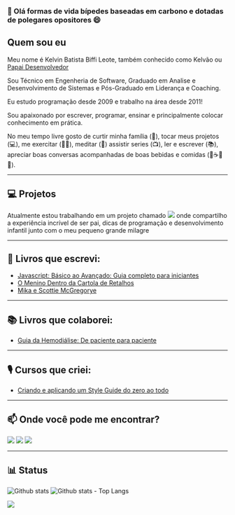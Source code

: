 ### 👋 Olá formas de vida bípedes baseadas em carbono e dotadas de polegares opositores 😄
## Quem sou eu

Meu nome é Kelvin Batista Biffi Leote, também conhecido como Kelvão ou [Papai Desenvolvedor](https://www.youtube.com/c/KelvinBiffi)

Sou Técnico em Engenheria de Software, Graduado em Analise e Desenvolvimento de Sistemas e Pós-Graduado em Liderança e Coaching.

Eu estudo programação desde 2009 e trabalho na área desde 2011!

Sou apaixonado por escrever, programar, ensinar e principalmente colocar conhecimento em prática.

No meu tempo livre gosto de curtir minha família (:sparkling_heart:), tocar meus projetos (:computer:), me exercitar (:weight_lifting_man:), meditar (:lotus_position:) assistir series (📺), ler e escrever (📚), apreciar boas conversas acompanhadas de boas bebidas e comidas (:cheese::coffee::wine_glass:🍺).

------
## 💻 Projetos

Atualmente estou trabalhando em um projeto chamado [<img src="https://img.shields.io/badge/-Papai_Desenvolvedor-d93383?style=flat-square&labelColor=d93383&logo=instagram&logoColor=white">](https://www.instagram.com/papai.dev/) onde compartilho a experiência incrível de ser pai, dicas de programação e desenvolvimento infantil junto com o meu pequeno grande milagre

------

## 📝 Livros que escrevi:

- [Javascript: Básico ao Avançado: Guia completo para iniciantes](https://amzn.to/3jpQkw6)
- [O Menino Dentro da Cartola de Retalhos](https://amzn.to/2HR6FfC)
- [Mika e Scottie McGregorye](https://amzn.to/2Grb9ZM)

------

## 📚 Livros que colaborei:

- [Guia da Hemodiálise: De paciente para paciente](https://amzn.to/33kOirD)

------

## 🎙️ Cursos que criei:

- [Criando e aplicando um Style Guide do zero ao todo](https://www.udemy.com/course/criando-e-aplicando-um-style-guide-do-zero-ao-todo/)

------

## 📫 Onde você pode me encontrar?

[<img src="https://img.shields.io/badge/LinkedIn-blue?logo=linkedin">](https://www.linkedin.com/in/kelvinbiffi/)
[<img src="https://img.shields.io/badge/Gmail-red?logo=Gmail&logoColor=white">](mailto:kelvinbiffi.developer@gmail.com)
[<img src="https://img.shields.io/badge/-Instagram-d93383?style=flat-square&labelColor=d93383&logo=instagram&logoColor=white">](https://www.instagram.com/papai.dev/)

------

## 📊 Status

![Github stats](https://github-readme-stats.vercel.app/api?username=kelvinbiffi&hide_title=true&show_icons=true&count_private=true&line_height=21)
![Github stats - Top Langs](https://github-readme-stats.vercel.app/api/top-langs/?username=kelvinbiffi&hide_title=true&layout=compact&hide=jupyter%20notebook)


![](https://activity-graph.herokuapp.com/graph?username=kelvinbiffi&theme=redical)
